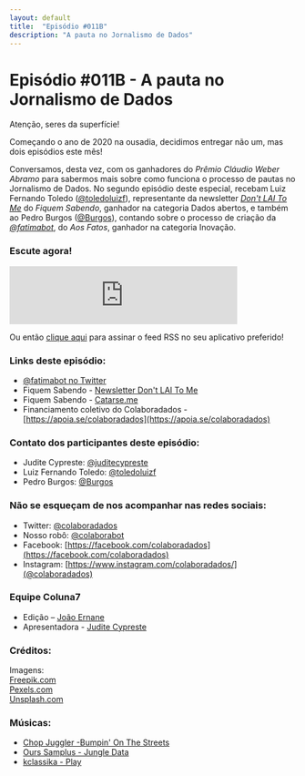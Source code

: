 ```yaml
---
layout: default
title:  "Episódio #011B"
description: "A pauta no Jornalismo de Dados"
---
```


# Episódio #011B - A pauta no Jornalismo de Dados

Atenção, seres da superfície!

Começando o ano de 2020 na ousadia, decidimos entregar não um, mas dois episódios este mês!  

Conversamos, desta vez, com os ganhadores do *Prêmio Cláudio Weber Abramo* para sabermos mais sobre como funciona o processo de pautas no Jornalismo de Dados. No segundo episódio deste especial, recebam Luiz Fernando Toledo ([@toledoluizf](https://twitter.com/toledoluizf)), representante da newsletter [*Don't LAI To Me*](https://fiquemsabendo.com.br/transparencia/newsletter-dont-lai-to-me/) do *Fiquem Sabendo*, ganhador na categoria Dados abertos, e também ao Pedro Burgos ([@Burgos](https://twitter.com/Burgos)), contando sobre o processo de criação da [*@fatimabot*](https://twitter.com/fatimabot), do *Aos Fatos*, ganhador na categoria Inovação.

### Escute agora!
<iframe src="https://anchor.fm/coluna7/embed/episodes/Episdio-011B---A-pauta-no-Jornalismo-de-Dados-eaar77" height="102px" width="400px" frameborder="0" scrolling="no"></iframe>

Ou então [clique aqui](https://anchor.fm/s/951cc10/podcast/rss) para assinar o feed RSS no seu aplicativo preferido!

### Links deste episódio:
- [@fatimabot no Twitter](https://twitter.com/fatimabot)
- Fiquem Sabendo - [Newsletter Don't LAI To Me](https://fiquemsabendo.com.br/transparencia/newsletter-dont-lai-to-me/)
- Fiquem Sabendo - [Catarse.me](https://www.catarse.me/fiquemsabendo)
- Financiamento coletivo do Colaboradados - [https://apoia.se/colaboradados](https://apoia.se/colaboradados)

### Contato dos participantes deste episódio:
- Judite Cypreste: [@juditecypreste](https://www.twitter.com/juditecypreste)
- Luiz Fernando Toledo: [@toledoluizf](https://twitter.com/toledoluizf)
- Pedro Burgos: [@Burgos](https://twitter.com/Burgos)


### Não se esqueçam de nos acompanhar nas redes sociais:
- Twitter: [@colaboradados](https://twitter.com/colaboradados)
- Nosso robô: [@colaborabot](https://twitter.com/colabora_bot)
- Facebook: [https://facebook.com/colaboradados](https://facebook.com/colaboradados)
- Instagram: [https://www.instagram.com/colaboradados/](@colaboradados)

### Equipe Coluna7

- Edição – [João Ernane](https://twitter.com/o_jovemadulto)
- Apresentadora - [Judite Cypreste](https://twitter.com/juditecypreste)

### Créditos:
Imagens:  
[Freepik.com](https://www.freepik.com/)  
[Pexels.com](https://www.pexels.com)  
[Unsplash.com](https://unsplash.com)

### Músicas:  

* [Chop Juggler -Bumpin' On The Streets](https://soundcloud.com/cultclassicrecords/chop-juggler-03-bumpin-on-the)
* [Ours Samplus - Jungle Data](https://soundcloud.com/tourdemanege/a3-ours-samplus-jungle-data)
* [kclassika - Play](https://soundcloud.com/kclassika/4-play-1)
